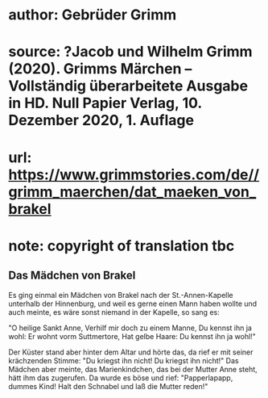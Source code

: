 # author: Gebrüder Grimm
# source: ?Jacob und Wilhelm Grimm (2020). Grimms Märchen – Vollständig überarbeitete Ausgabe in HD. Null Papier Verlag, 10. Dezember 2020, 1. Auflage
# url: https://www.grimmstories.com/de//grimm_maerchen/dat_maeken_von_brakel
# note: copyright of translation tbc

## Das Mädchen von Brakel 

Es ging einmal ein Mädchen von Brakel nach der St.-Annen-Kapelle
unterhalb der Hinnenburg, und weil es gerne einen Mann haben wollte und
auch meinte, es wäre sonst niemand in der Kapelle, so sang es:

"O heilige Sankt Anne,
Verhilf mir doch zu einem Manne,
Du kennst ihn ja wohl:
Er wohnt vorm Suttmertore,
Hat gelbe Haare:
Du kennst ihn ja wohl!"

Der Küster stand aber hinter dem Altar und hörte das, da rief er mit
seiner krächzenden Stimme: "Du kriegst ihn nicht! Du kriegst ihn
nicht!" Das Mädchen aber meinte, das Marienkindchen, das bei der Mutter
Anne steht, hätt ihm das zugerufen. Da wurde es böse und rief:
"Papperlapapp, dummes Kind! Halt den Schnabel und laß die Mutter
reden!"
